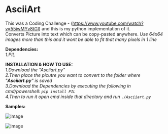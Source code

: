 # AsciiArt
This was a Coding Challenge - (https://www.youtube.com/watch?v=55iwMYv8tGI) and this is my python implementation of it.   
Converts Picture into text which can be copy-pasted anywhere. *Use 64x64 images more than this and it wont be able to fit that many pixels in 1 line*

**Dependencies:**                                           
  *1.PIL*                             

**INSTALLATION & HOW TO USE:**                     
  *1.Download the "Asciiart.py"                     
  2.Then place the picutre you want to convert to the folder where "**Asciiart.py**" is saved                     
  3.Download the Dependencies by executing the following in cmd/powershell: ``pip install PIL``                      
  4.Then to run it open cmd inside that directory and run ``./Asciiart.py``*                     
 

**Samples:**    

![image](https://user-images.githubusercontent.com/98334833/211965844-6f673017-dd7e-4167-9e26-d4a2c78753af.png)   
 
![image](https://user-images.githubusercontent.com/98334833/211965991-1bcb8acd-395a-4aab-8100-765b9aec72c9.png)

